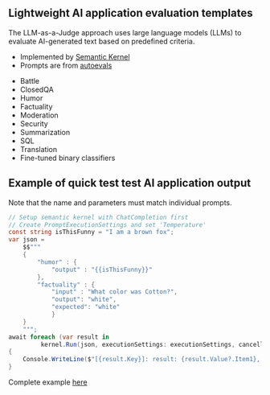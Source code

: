 ## Lightweight AI application evaluation templates 

The LLM-as-a-Judge approach uses large language models (LLMs) to evaluate AI-generated text based on predefined criteria.

* Implemented by [Semantic Kernel](https://github.com/microsoft/semantic-kernel)
* Prompts are from [autoevals](https://github.com/braintrustdata/autoevals)
- Battle
- ClosedQA
- Humor
- Factuality
- Moderation
- Security
- Summarization
- SQL
- Translation
- Fine-tuned binary classifiers

## Example of quick test test AI application output
Note that the name and parameters must match individual prompts.
```csharp
// Setup semantic kernel with ChatCompletion first
// Create PromptExecutionSettings and set 'Temperature'
const string isThisFunny = "I am a brown fox";
var json = 
    $$"""
    {
        "humor" : {
            "output" : "{{isThisFunny}}"
        },
        "factuality" : {
            "input" : "What color was Cotton?",
            "output": "white",
            "expected": "white"
            }
    }
    """;
await foreach (var result in 
         kernel.Run(json, executionSettings: executionSettings, cancellationToken: lifetime.ApplicationStopping))
{
    Console.WriteLine($"[{result.Key}]: result: {result.Value?.Item1}, score: {result.Value?.Item2}");
}
```

Complete example [here](https://github.com/StormHub/TinyToolBox.AI/blob/main/src/TinyToolBox.AI.Evaluation.SemanticKernel/Program.cs)